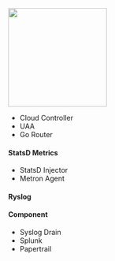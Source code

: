 <img src="https://github.com/timani/pcf-loggregator/blob/structure/img/Screen%20Shot%202016-09-12%20at%209.55.20%20PM.png" width="200" />

- Cloud Controller
- UAA
- Go Router

#### StatsD Metrics
- StatsD Injector
- Metron Agent

#### Ryslog

#### Component
- Syslog Drain
- Splunk
- Papertrail
